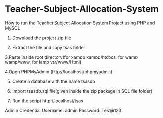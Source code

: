 # Teacher-Subject-Allocation-System
How to run the Teacher Subject Allocation System Project using PHP and MySQL
1. Download the project zip file

2. Extract the file and copy tsas  folder

3.Paste inside root directory(for xampp xampp/htdocs, for wamp wamp/www, for lamp var/www/Html)

4.Open PHPMyAdmin (http://localhost/phpmyadmin)

5. Create a database with the name  tsasdb

6. Import tsasdb.sql file(given inside the zip package in SQL file folder)

7. Run the script http://localhost/tsas

Admin Credential
Username: admin
Password: Test@123
